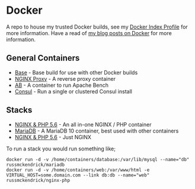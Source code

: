Docker
=============

A repo to house my trusted Docker builds, see my [Docker Index Profile](https://index.docker.io/u/russmckendrick/) for more information. Have a read of [my blog posts on Docker](https://media-glass.es/tag/docker/) for more information.

## General Containers

- [Base](https://registry.hub.docker.com/u/russmckendrick/base/) - Base build for use with other Docker builds
- [NGINX Proxy](https://registry.hub.docker.com/u/russmckendrick/nginx-proxy/) - A reverse proxy container
- [AB](https://hub.docker.com/r/russmckendrick/ab/) - A container to run Apache Bench
- [Consul](https://hub.docker.com/r/russmckendrick/consul/) - Run a single or clustered Consul install

## Stacks

- [NGINX & PHP 5.6](https://registry.hub.docker.com/u/russmckendrick/nginx-php/) - An all in-one NGINX / PHP container
- [MariaDB](https://registry.hub.docker.com/u/russmckendrick/mariadb/) - A MariaDB 10 container, best used with other containers
- [NGINX & PHP 5.6](https://registry.hub.docker.com/u/russmckendrick/nginx/) - Just NGINX

To run a stack you would run something like;

```
docker run -d -v /home/containers/database:/var/lib/mysql --name="db" russmckendrick/mariadb
docker run -d -v /home/containers/web:/var/www/html -e VIRTUAL_HOST=some.domain.com --link db:db --name="web" russmckendrick/nginx-php
```